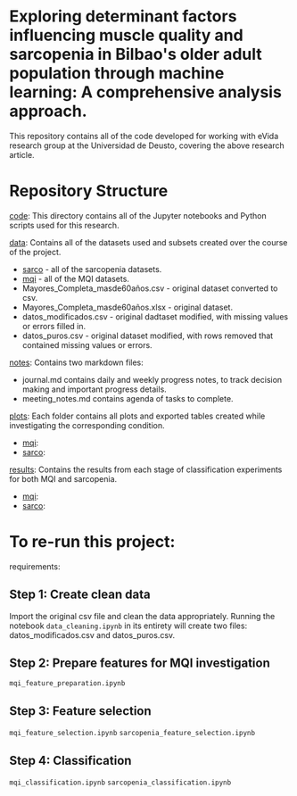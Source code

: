 # Exploring determinant factors influencing muscle quality and sarcopenia in Bilbao's older adult population through machine learning: A comprehensive analysis approach.

This repository contains all of the code developed for working with eVida research group at the Universidad de Deusto, covering the above research article.<br>

# Repository Structure

[code](https://github.com/dmdequin/evida/tree/main/code): This directory contains all of the Jupyter notebooks and Python scripts used for this research.

[data](https://github.com/dmdequin/evida/tree/main/data): Contains all of the datasets used and subsets created over the course of the project.
- [sarco](https://github.com/dmdequin/evida/tree/main/data/sarco) - all of the sarcopenia datasets.
- [mqi](https://github.com/dmdequin/evida/tree/main/data/mqi) - all of the MQI datasets.
- Mayores_Completa_masde60años.csv - original dataset converted to csv.
- Mayores_Completa_masde60años.xlsx - original dataset.
- datos_modificados.csv - original dadtaset modified, with missing values or errors filled in.
- datos_puros.csv - original dataset modified, with rows removed that contained missing values or errors.

[notes](https://github.com/dmdequin/evida/tree/main/notes): Contains two markdown files: <br>
- journal.md contains daily and weekly progress notes, to track decision making and important progress details.
- meeting_notes.md contains agenda of tasks to complete.

[plots](https://github.com/dmdequin/evida/tree/main/plots): Each folder contains all plots and exported tables created while investigating the corresponding condition.
- [mqi](https://github.com/dmdequin/evida/tree/main/plots/mqi):
- [sarco](https://github.com/dmdequin/evida/tree/main/plots/sarco):

[results](https://github.com/dmdequin/evida/tree/main/results): Contains the results from each stage of classification experiments for both MQI and sarcopenia.
- [mqi](https://github.com/dmdequin/evida/tree/main/results/mqi):
- [sarco](https://github.com/dmdequin/evida/tree/main/results/sarco):


# To re-run this project:

requirements:



## Step 1: Create clean data
Import the original csv file and clean the data appropriately. Running the notebook ```data_cleaning.ipynb``` in its entirety will create two files: datos_modificados.csv and datos_puros.csv.

## Step 2: Prepare features for MQI investigation
```mqi_feature_preparation.ipynb```

## Step 3: Feature selection
```mqi_feature_selection.ipynb```
```sarcopenia_feature_selection.ipynb```

## Step 4: Classification
```mqi_classification.ipynb```
```sarcopenia_classification.ipynb```
